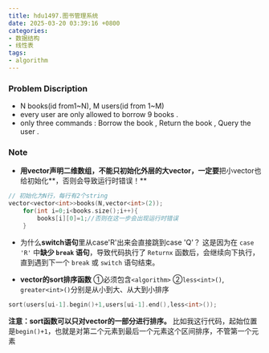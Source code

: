```yaml
---
title: hdu1497.图书管理系统
date: 2025-03-20 03:39:16 +0800
categories:
- 数据结构
- 线性表
tags:
- algorithm
---
```


### Problem Discription
- N books(id from1~N), M users(id from 1~M)
- every user are only allowed to borrow 9 books .
- only three commands : Borrow the book , Return the book , Query the user .

### Note
- **用vector声明二维数组，不能只初始化外层的大vector，一定要**把小vector也给初始化**，否则会导致运行时错误！**
```cpp
// 初始化为N行，每行有2个string
vector<vector<int>>books(N,vector<int>(2));
    for(int i=0;i<books.size();i++){
    	books[i][0]=1;//否则在这一步会出现运行时错误
	}
```

- 为什么**switch语句**里从case'R'出来会直接跳到case 'Q'？
这是因为在 `case 'R'` 中****缺少 `break` 语句****，导致代码执行了 `Returnx` 函数后，会继续向下执行，直到遇到下一个 `break` 或 `switch` 语句结束。

- **vector的sort排序函数**
  ①必须包含`<algorithm>`
  ②`less<int>()`, `greater<int>()`分别是从小到大、从大到小排序
```cpp
sort(users[ui-1].begin()+1,users[ui-1].end(),less<int>());
```

**注意：**sort函数可以只对vector的一部分进行排序**。**
比如我这行代码，起始位置是`begin()+1`，也就是对第二个元素到最后一个元素这个区间排序，不管第一个元素
